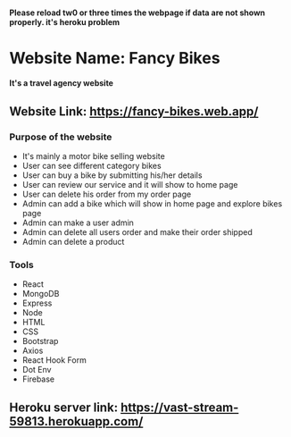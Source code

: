 #### Please reload tw0 or three times the webpage if data are not shown properly. it's heroku problem
# Website Name: Fancy Bikes
#### It's a travel agency website

## Website Link: https://fancy-bikes.web.app/

### Purpose of the website
* It's mainly a motor bike selling website
* User can see different category bikes
* User can buy a bike by submitting his/her details
* User can review our service and it will show to home page
* User can delete his order from my order page
* Admin can add a bike which will show in home page and explore bikes page
* Admin can make a user admin
* Admin can delete all users order and make their order shipped
* Admin can delete a product

### Tools
* React
* MongoDB
* Express
* Node
* HTML
* CSS
* Bootstrap
* Axios
* React Hook Form
* Dot Env
* Firebase

## Heroku server link: https://vast-stream-59813.herokuapp.com/